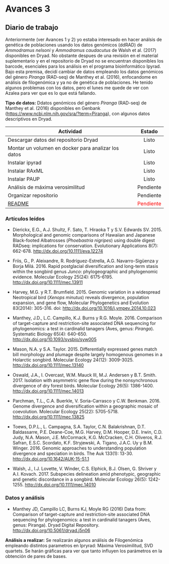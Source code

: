 # Avances 3

## Diario de trabajo
Anteriormente (ver Avances 1 y 2) yo estaba interesado en hacer análsis de genética de poblaciones usando los datos genómicos (ddRAD) de *Ammodramus nelsoni* y *Ammodramus caudacutus* de Walsh et al. (2017) disponibles en Dryad. No obstante despues de una revisión en el material suplementario y en el repositorio de Dryad no se encuentran disponibles los barcode, esenciales para los análisis en el programa bioinformático Ipyrad. Bajo esta premisa, decidí cambiar de datos empleando los datos genómicos del género *Piranga*  (RAD-seq) de Manthey et al. (2016), enfocandome en análisis de filogenómica y ya no de genética de poblaciones.
He tenido algunos problemas con los datos, pero el lunes me quede de ver con Azalea para ver que es lo que está fallando.

**Tipo de datos:** Ddatos genómicos del género *Piranga*  (RAD-seq) de Manthey et al. (2016) disponibles en Genbank (https://www.ncbi.nlm.nih.gov/sra/?term=Piranga), con algunos datos descriptivos en Dryad.

| Actividad     | Estado |
| ------------- |:-------------:|
| Descargar datos del repositorio Dryad     | Listo  |
| Montar un volumen en docker para analizar los datos     | Listo   | 
| Instalar ipyrad | Listo |   
| Instalar RAxML | Listo |  
| Instalar PAUP | Listo |
| Análisis de máxima verosimilitud | Pendiente |  
| Organizar repositorio | Pendiente |
|[README](https://github.com/Israelornis/ProyectoFinalBioinf2017-II/blob/master/README.md) | <span style="color:red"> Pendiente</span> |

### Artículos leídos

+ Dierickx, E.G., A.J. Shultz, F. Sato, T. Hiraoka T y S.V. Edwards SV. 2015. Morphological and genomic comparisons of Hawaiian and Japanese Black-footed Albatrosses (*Phoebastria nigripes*) using double digest RADseq: implications for conservation. Evolutionary Applications 8(7): 662-678. http://dx.doi.org/10.1111/eva.12274

+ Friis, G., P. Aleixandre, R. Rodríguez-Estrella, A.G. Navarro-Sigüenza y Borja Milá. 2016. Rapid postglacial diversification and long-term stasis within the songbird genus *Junco*: phylogeographic and phylogenomic evidence. Molecular Ecology 25(24): 6175-6195. http://dx.doi.org/10.1111/mec.13911

+ Harvey, M.G. y R.T. Brumfield. 2015. Genomic variation in a widespread Neotropical bird (*Xenops minutus*) reveals divergence, population expansion, and gene flow, Molecular Phylogenetics and Evolution 83(2014): 305-316. doi: http://dx.doi.org/10.1016/j.ympev.2014.10.023

+ Manthey, J.D., L.C. Campillo, K.J. Burns y R.G. Moyle. 2016. Comparison of target-capture and restriction-site associated DNA sequencing for phylogenomics: a test in cardinalid tanagers (Aves, genus: *Piranga*). Systematic Biology 65(4): 640-650. http://dx.doi.org/10.1093/sysbio/syw005

+ Mason, N.A. y S.A. Taylor. 2015. Differentially expressed genes match bill morphology and plumage despite largely homogenous genomes in a Holarctic songbird. Molecular Ecology 24(12): 3009-3025. http://dx.doi.org/10.1111/mec.13140

+ Oswald, J.A., I. Overcast, W.M. Mauck III, M.J. Andersen y B.T. Smith. 2017. Isolation with asymmetric gene flow during the nonsynchronous divergence of dry forest birds. Molecular Ecology 26(5): 1386-1400. http://dx.doi.org/10.1111/mec.14013

+ Parchman, T.L., C.A. Buerkle, V. Soria-Carrasco y C.W. Benkman. 2016. Genome divergence and diversification within a geographic mosaic of coevolution. Molecular Ecology 25(22): 5705-5718. http://dx.doi.org/10.1111/mec.13825

+ Toews, D.P.L., L. Campagna, S.A. Taylor, C.N. Balakrishnan, D.T. Baldassarre, P.E. Deane-Coe, M.G. Harvey, D.M. Hooper, D.E. Irwin, C.D. Judy, N.A. Mason, J.E. McCormack, K.G. McCracken, C.H. Oliveros, R.J. Safran, E.S.C. Scordato, K.F. Stryjewski, A. Tigano, J.A.C. Uy y B.M. Winger. 2016. Genomic approaches to understanding population divergence and speciation in birds. The Auk 133(1): 13-30. http://dx.doi.org/10.1642/AUK-15-51.1

+ Walsh, J., I.J. Lovette, V. Winder, C.S. Elphick, B.J. Olsen, G. Shriver y A.I. Kovach. 2017. Subspecies delineation amid phenotypic, geographic and genetic discordance in a songbird. Molecular Ecology 26(5): 1242-1255. http://dx.doi.org/10.1111/mec.14010


### Datos y análisis
+ Manthey JD, Campillo LC, Burns KJ, Moyle RG (2016) Data from: Comparison of target-capture and restriction-site associated DNA sequencing for phylogenomics: a test in cardinalid tanagers (Aves, genus: Piranga). Dryad Digital Repository. http://dx.doi.org/10.5061/dryad.j5n06

**Análisis a realizar:** Se realizarán algunos análisis de Filogenómica empleando distintos parametros en Ipryrad: Máxima Verosimilitud, SVD quartets. Se harán gráficas para ver que tanto influyen los parámetros en la obtención de pares de bases.
